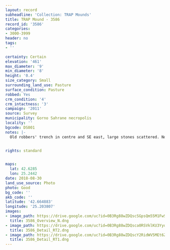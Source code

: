 ```yaml
---
layout: record
subheadline: 'Collection: TRAP Mounds'
title: TRAP Mound - 3586
record_id: '3586'
categories:
- 3000-3999
header: no
tags:
- ''

certainty: Certain
elevation: '461'
max_diameter: '9'
min_diameter: '8'
height: '0.4'
size_category: Small
surrounding_land_use: Pasture
surface_condition: Pasture
robbed: Yes
crm_condition: '4'
crm_intactness: '3'
campaign: '2011'
source: Survey
municipality: Gorno Sahrane necropolis
locality: ''
bgcode: DS001
notes: |-
  Old robbers' trench in centre and SE east, large stones scattered. No new robbers' trenchs.


rights: standard


maps:
  lat: 42.6285
  lon: 25.2442
date: 2018-08-30
land_use_source: Photo
photo: Good
bg_code: ''
akb_code: ''
latitude: '42.664883'
longitude: '25.203807'
images:
- image_path: https://drive.google.com/uc?id=0B3Rg88wZDQscSGpsQm55M1FwSXM
  title: 3586_Overview_N.dng
- image_path: https://drive.google.com/uc?id=0B3Rg88wZDQsca0RSVklKU3YydjQ
  title: 3586_Detail_RT2.dng
- image_path: https://drive.google.com/uc?id=0B3Rg88wZDQscY2RidWV5MEt6ZEk
  title: 3586_Detail_RT1.dng
---
```

